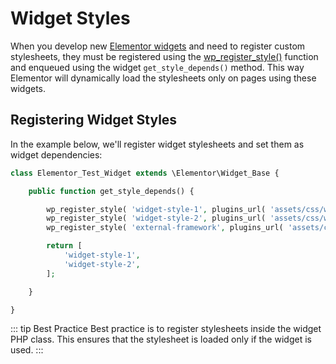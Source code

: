 # Widget Styles

<Badge type="tip" vertical="top" text="Elementor Core" /> <Badge type="warning" vertical="top" text="Intermediate" />

When you develop new [Elementor widgets](./widgets/) and need to register custom stylesheets, they must be registered using the [wp_register_style()](https://developer.wordpress.org/reference/functions/wp_register_style/) function and enqueued using the widget `get_style_depends()` method. This way Elementor will dynamically load the stylesheets only on pages using these widgets.

## Registering Widget Styles

In the example below, we'll register widget stylesheets and set them as widget dependencies:

```php
class Elementor_Test_Widget extends \Elementor\Widget_Base {

	public function get_style_depends() {

		wp_register_style( 'widget-style-1', plugins_url( 'assets/css/widget-style-1.css', __FILE__ ) );
		wp_register_style( 'widget-style-2', plugins_url( 'assets/css/widget-style-2.css', __FILE__ ), [ 'external-framework' ] );
		wp_register_style( 'external-framework', plugins_url( 'assets/css/libs/external-framework.css', __FILE__ ) );

		return [
			'widget-style-1',
			'widget-style-2',
		];

	}

}
```

::: tip Best Practice
Best practice is to register stylesheets inside the widget PHP class. This ensures that the stylesheet is loaded only if the widget is used.
:::
